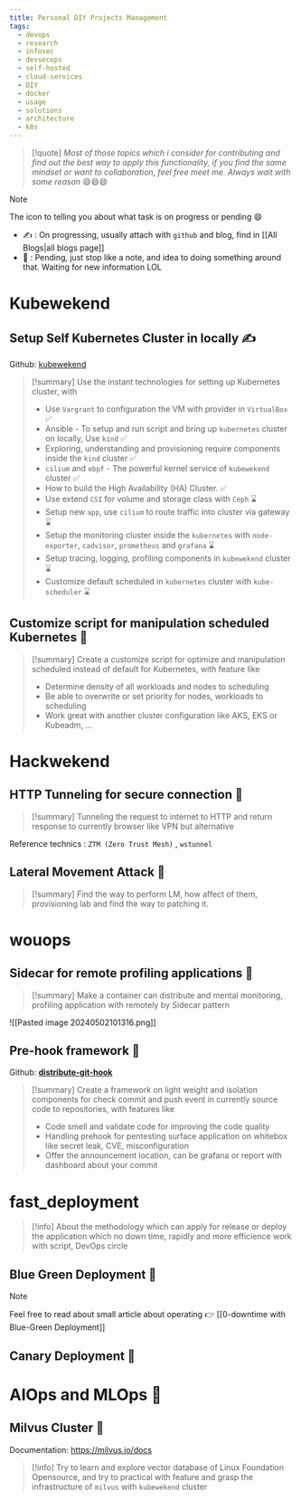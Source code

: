 ```yaml
---
title: Personal DIY Projects Management
tags:
  - devops
  - research
  - infosec
  - devsecops
  - self-hosted
  - cloud-services
  - DIY
  - docker
  - usage
  - solutions
  - architecture
  - k8s
---
```

>[!quote]
>*Most of those topics which i consider for contributing and find out the best way to apply this functionality, if you find the same mindset or want to collaboration, feel free meet me. Always wait with some reason* 😄😄😄

>[!note]
>The icon to telling you about what task is on progress or pending 😄
>
>- ✍ : On progressing, usually attach with `github` and blog, find in [[All Blogs|all blogs page]]
>- 🚧 : Pending, just stop like a note, and idea to doing something around that. Waiting for new information LOL
# Kubewekend
## Setup Self Kubernetes Cluster in locally ✍

Github: [kubewekend](https://github.com/Xeus-Territory/kubewekend)

>[!summary]
>Use the instant technologies for setting up Kubernetes cluster, with
>- Use `Vargrant` to configuration the VM with provider in `VirtualBox` ✅
>- Ansible - To setup and run script and bring up `kubernetes` cluster on locally, Use `kind` ✅
>- Exploring, understanding and provisioning require components inside the `kind` cluster ✅
>- `cilium` and `ebpf` - The powerful kernel service of `kubewekend` cluster ✅
>- How to build the High Availability (HA) Cluster.  ✅
>- Use extend `CSI` for volume and storage class with `Ceph` ⌛
>- Setup new `app`, use `cilium` to route traffic into cluster via gateway ⌛
>- Setup the monitoring cluster inside the `kubernetes` with `node-exporter`, `cadvisor`, `prometheus` and `grafana` ⌛
>- Setup tracing, logging, profiling components in `kubewekend` cluster ⌛
>- Customize default scheduled in `kubernetes` cluster with `kube-scheduler` ⌛

## Customize script for manipulation scheduled Kubernetes 🚧

>[!summary]
>Create a customize script for optimize and manipulation scheduled instead of default for Kubernetes, with feature like
>- Determine density of all workloads and nodes to scheduling
>- Be able to overwrite or set priority for nodes, workloads to scheduling
>- Work great with another cluster configuration like AKS, EKS or Kubeadm, ...

# Hackwekend

## HTTP Tunneling for secure connection 🚧

>[!summary]
>Tunneling the request to internet to HTTP and return response to currently browser like VPN but alternative

Reference technics : `ZTM (Zero Trust Mesh)` , `wstunnel`

## Lateral Movement Attack 🚧

>[!summary]
>Find the way to perform LM, how affect of them, provisioning lab and find the way to patching it.

# wouops
## Sidecar for remote profiling applications 🚧

>[!summary]
>Make a container can distribute and mental monitoring, profiling application with remotely by Sidecar pattern

![[Pasted image 20240502101316.png]]

## Pre-hook framework 🚧

Github: **[distribute-git-hook](https://github.com/wouops/distribute-git-hook)**

>[!summary]
>Create a framework on light weight and isolation components for check commit and push event in currently source code to repositories, with features like
>- Code smell and validate code for improving the code quality
>- Handling prehook for pentesting surface application on whitebox like secret leak, CVE, misconfiguration
>- Offer the announcement location, can be grafana or report with dashboard about your commit

# fast_deployment

>[!info]
>About the methodology which can apply for release or deploy the application which no down time, rapidly and more efficience work with script, DevOps circle

## Blue Green Deployment 🚧

>[!note]
>Feel free to read about small article about operating 👉 [[0-downtime with Blue-Green Deployment]]
## Canary Deployment 🚧

# AIOps and MLOps 🚧

## Milvus Cluster 🚧

Documentation: https://milvus.io/docs

>[!info]
>Try to learn and explore vector database of Linux Foundation Opensource, and try to practical with feature and grasp the infrastructure of `milvus` with `kubewekend` cluster

